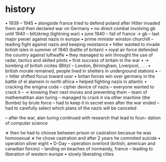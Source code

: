 # history

• 1939 – 1945
• alongside france tried to defend poland after Hitler invaded them and then
declared war on Germany
• no direct combat involving gb until 1940 – blitzkrieg (lightning war)
• june 1940 – fall of france -> gb – last major pwoer against nazis in europe
• prime minister winston churchill – leading fight against nazis and keeping
resistance
• hitler wanted to invade british isles in summer of 1940 (battle of britain)
• royal air force defended the country against luftwaffe
• they managed to win throught the use of radar, tactics and skilled pilots
• first success of britain in the war
• -> bombing of british cicites (Blitz)
– London, Birningham, Liverpool, . . .
• british morale remained, people lived in shelters in underground stations
• -> hitler shifted focus toward ussr
• britan forces win over germany in the battle of el alamein in north africa
• helped fighting nazis in atlantic
• cracking the enigma code
– cipher device of nazis
– everyone wanted to crack it
– -> knowing their next moves and preventing them
– team of mathematitian alan turing
– managed to crack it via other machine (the Bombe) by brute force
– had to keep it in secret even after the war ended
– had to carefully select which plans of the nazis will be canceled

– after the war, alan turing continued with research that lead to foun-
dation of computer science

∗ then he had to choose between prison or castration becasue he
was homosexual
∗ he chose castration and after 2 years he commited suicide
• operation silver eight
• D-Day
– operation overlord (british, american and canadian forces)
– landing on beaches of normandy, france
– leading to liberation of western europe
• slowly liberating cities 

